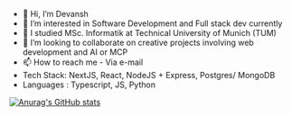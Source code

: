 - 👋 Hi, I’m Devansh
- 👀 I’m interested in Software Development and Full stack dev currently
- 🌱 I studied MSc. Informatik at Technical University of Munich (TUM)
- 💞️ I’m looking to collaborate on creative projects involving web development and AI or MCP 
- 📫 How to reach me - Via e-mail
- Tech Stack: NextJS, React, NodeJS + Express, Postgres/ MongoDB
- Languages : Typescript, JS, Python
  
[![Anurag's GitHub stats](https://github-readme-stats.vercel.app/api?username=devpool007)](https://github.com/anuraghazra/github-readme-stats)
<!---
devpool007/devpool007 is a ✨ special ✨ repository because its `README.md` (this file) appears on your GitHub profile.
You can click the Preview link to take a look at your changes.
--->
